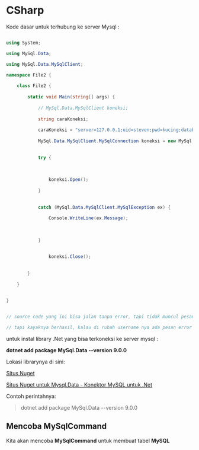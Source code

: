 # CSharp

Kode dasar untuk terhubung ke server Mysql : 


```C#

using System;

using MySql.Data;

using MySql.Data.MySqlClient;

namespace File2 {
	
	class File2 {
		
		static void Main(string[] args) {
			
			// MySql.Data.MySqlClient koneksi;
			
			string caraKoneksi;
			
			caraKoneksi = "server=127.0.0.1;uid=steven;pwd=kucing;database=latihan";
			
			MySql.Data.MySqlClient.MySqlConnection koneksi = new MySql.Data.MySqlClient.MySqlConnection(caraKoneksi);
			
			
			try {
				
				
				
				koneksi.Open();
					
			}
			
			
			catch (MySql.Data.MySqlClient.MySqlException ex) {
				
				Console.WriteLine(ex.Message);
				
				
				
			}
			
			
				koneksi.Close();
			
			
		}
			
	}
	
	
}


// source code yang ini bisa jalan tanpa error, tapi tidak muncul pesan apa apa.

// tapi kayaknya berhasil, kalau di rubah username nya ada pesan error di masalah username


```


untuk instal library .Net yang bisa terkoneksi ke server mysql : 

**dotnet add package MySql.Data --version 9.0.0**

Lokasi librarynya di sini:

[Situs Nuget](https://www.nuget.org/)

[Situs Nuget untuk Mysql.Data - Konektor MySQL untuk .Net](https://www.nuget.org/packages/MySql.Data)

Contoh perintahnya:

> dotnet add package MySql.Data --version 9.0.0


## Mencoba MySqlCommand

Kita akan mencoba **MySqlCommand** untuk membuat tabel **MySQL**




